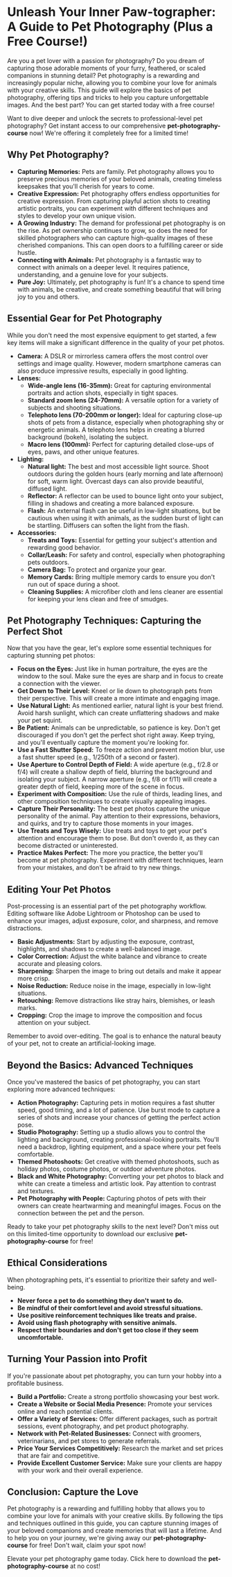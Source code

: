 # Unleash Your Inner Paw-tographer: A Guide to Pet Photography (Plus a Free Course!)

Are you a pet lover with a passion for photography? Do you dream of capturing those adorable moments of your furry, feathered, or scaled companions in stunning detail? Pet photography is a rewarding and increasingly popular niche, allowing you to combine your love for animals with your creative skills. This guide will explore the basics of pet photography, offering tips and tricks to help you capture unforgettable images. And the best part? You can get started today with a free course!

Want to dive deeper and unlock the secrets to professional-level pet photography? Get instant access to our comprehensive **pet-photography-course** now! We're offering it completely free for a limited time!

## Why Pet Photography?

*   **Capturing Memories:** Pets are family. Pet photography allows you to preserve precious memories of your beloved animals, creating timeless keepsakes that you'll cherish for years to come.
*   **Creative Expression:** Pet photography offers endless opportunities for creative expression. From capturing playful action shots to creating artistic portraits, you can experiment with different techniques and styles to develop your own unique vision.
*   **A Growing Industry:** The demand for professional pet photography is on the rise. As pet ownership continues to grow, so does the need for skilled photographers who can capture high-quality images of these cherished companions. This can open doors to a fulfilling career or side hustle.
*   **Connecting with Animals:** Pet photography is a fantastic way to connect with animals on a deeper level. It requires patience, understanding, and a genuine love for your subjects.
*   **Pure Joy:** Ultimately, pet photography is fun! It's a chance to spend time with animals, be creative, and create something beautiful that will bring joy to you and others.

## Essential Gear for Pet Photography

While you don't need the most expensive equipment to get started, a few key items will make a significant difference in the quality of your pet photos.

*   **Camera:** A DSLR or mirrorless camera offers the most control over settings and image quality. However, modern smartphone cameras can also produce impressive results, especially in good lighting.
*   **Lenses:**
    *   **Wide-angle lens (16-35mm):** Great for capturing environmental portraits and action shots, especially in tight spaces.
    *   **Standard zoom lens (24-70mm):** A versatile option for a variety of subjects and shooting situations.
    *   **Telephoto lens (70-200mm or longer):** Ideal for capturing close-up shots of pets from a distance, especially when photographing shy or energetic animals. A telephoto lens helps in creating a blurred background (bokeh), isolating the subject.
    *   **Macro lens (100mm):** Perfect for capturing detailed close-ups of eyes, paws, and other unique features.
*   **Lighting:**
    *   **Natural light:** The best and most accessible light source. Shoot outdoors during the golden hours (early morning and late afternoon) for soft, warm light. Overcast days can also provide beautiful, diffused light.
    *   **Reflector:** A reflector can be used to bounce light onto your subject, filling in shadows and creating a more balanced exposure.
    *   **Flash:** An external flash can be useful in low-light situations, but be cautious when using it with animals, as the sudden burst of light can be startling. Diffusers can soften the light from the flash.
*   **Accessories:**
    *   **Treats and Toys:** Essential for getting your subject's attention and rewarding good behavior.
    *   **Collar/Leash:** For safety and control, especially when photographing pets outdoors.
    *   **Camera Bag:** To protect and organize your gear.
    *   **Memory Cards:** Bring multiple memory cards to ensure you don't run out of space during a shoot.
    *   **Cleaning Supplies:** A microfiber cloth and lens cleaner are essential for keeping your lens clean and free of smudges.

## Pet Photography Techniques: Capturing the Perfect Shot

Now that you have the gear, let's explore some essential techniques for capturing stunning pet photos:

*   **Focus on the Eyes:** Just like in human portraiture, the eyes are the window to the soul. Make sure the eyes are sharp and in focus to create a connection with the viewer.
*   **Get Down to Their Level:** Kneel or lie down to photograph pets from their perspective. This will create a more intimate and engaging image.
*   **Use Natural Light:** As mentioned earlier, natural light is your best friend. Avoid harsh sunlight, which can create unflattering shadows and make your pet squint.
*   **Be Patient:** Animals can be unpredictable, so patience is key. Don't get discouraged if you don't get the perfect shot right away. Keep trying, and you'll eventually capture the moment you're looking for.
*   **Use a Fast Shutter Speed:** To freeze action and prevent motion blur, use a fast shutter speed (e.g., 1/250th of a second or faster).
*   **Use Aperture to Control Depth of Field:** A wide aperture (e.g., f/2.8 or f/4) will create a shallow depth of field, blurring the background and isolating your subject. A narrow aperture (e.g., f/8 or f/11) will create a greater depth of field, keeping more of the scene in focus.
*   **Experiment with Composition:** Use the rule of thirds, leading lines, and other composition techniques to create visually appealing images.
*   **Capture Their Personality:** The best pet photos capture the unique personality of the animal. Pay attention to their expressions, behaviors, and quirks, and try to capture those moments in your images.
*   **Use Treats and Toys Wisely:** Use treats and toys to get your pet's attention and encourage them to pose. But don't overdo it, as they can become distracted or uninterested.
*   **Practice Makes Perfect:** The more you practice, the better you'll become at pet photography. Experiment with different techniques, learn from your mistakes, and don't be afraid to try new things.

## Editing Your Pet Photos

Post-processing is an essential part of the pet photography workflow. Editing software like Adobe Lightroom or Photoshop can be used to enhance your images, adjust exposure, color, and sharpness, and remove distractions.

*   **Basic Adjustments:** Start by adjusting the exposure, contrast, highlights, and shadows to create a well-balanced image.
*   **Color Correction:** Adjust the white balance and vibrance to create accurate and pleasing colors.
*   **Sharpening:** Sharpen the image to bring out details and make it appear more crisp.
*   **Noise Reduction:** Reduce noise in the image, especially in low-light situations.
*   **Retouching:** Remove distractions like stray hairs, blemishes, or leash marks.
*   **Cropping:** Crop the image to improve the composition and focus attention on your subject.

Remember to avoid over-editing. The goal is to enhance the natural beauty of your pet, not to create an artificial-looking image.

## Beyond the Basics: Advanced Techniques

Once you've mastered the basics of pet photography, you can start exploring more advanced techniques:

*   **Action Photography:** Capturing pets in motion requires a fast shutter speed, good timing, and a lot of patience. Use burst mode to capture a series of shots and increase your chances of getting the perfect action pose.
*   **Studio Photography:** Setting up a studio allows you to control the lighting and background, creating professional-looking portraits. You'll need a backdrop, lighting equipment, and a space where your pet feels comfortable.
*   **Themed Photoshoots:** Get creative with themed photoshoots, such as holiday photos, costume photos, or outdoor adventure photos.
*   **Black and White Photography:** Converting your pet photos to black and white can create a timeless and artistic look. Pay attention to contrast and textures.
*   **Pet Photography with People:** Capturing photos of pets with their owners can create heartwarming and meaningful images. Focus on the connection between the pet and the person.

Ready to take your pet photography skills to the next level? Don't miss out on this limited-time opportunity to download our exclusive **pet-photography-course** for free!

## Ethical Considerations

When photographing pets, it's essential to prioritize their safety and well-being.

*   **Never force a pet to do something they don't want to do.**
*   **Be mindful of their comfort level and avoid stressful situations.**
*   **Use positive reinforcement techniques like treats and praise.**
*   **Avoid using flash photography with sensitive animals.**
*   **Respect their boundaries and don't get too close if they seem uncomfortable.**

## Turning Your Passion into Profit

If you're passionate about pet photography, you can turn your hobby into a profitable business.

*   **Build a Portfolio:** Create a strong portfolio showcasing your best work.
*   **Create a Website or Social Media Presence:** Promote your services online and reach potential clients.
*   **Offer a Variety of Services:** Offer different packages, such as portrait sessions, event photography, and pet product photography.
*   **Network with Pet-Related Businesses:** Connect with groomers, veterinarians, and pet stores to generate referrals.
*   **Price Your Services Competitively:** Research the market and set prices that are fair and competitive.
*   **Provide Excellent Customer Service:** Make sure your clients are happy with your work and their overall experience.

## Conclusion: Capture the Love

Pet photography is a rewarding and fulfilling hobby that allows you to combine your love for animals with your creative skills. By following the tips and techniques outlined in this guide, you can capture stunning images of your beloved companions and create memories that will last a lifetime. And to help you on your journey, we're giving away our **pet-photography-course** for free! Don't wait, claim your spot now!

Elevate your pet photography game today. Click here to download the **pet-photography-course** at no cost!
